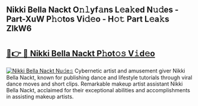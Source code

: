 ## Nikki Bella Nackt O𝚗𝚕yf𝚊ns L𝚎a𝚔ed N𝚞𝚍es - Part-XuW P𝚑𝚘tos Vi𝚍𝚎o - H𝚘𝚝 Part L𝚎a𝚔s ZlkW6

# <h2><a href="http://kf8bf5.oniu.top/?m=Nikki+Bella+Nackt">🔗👉 🔴 Nikki Bella Nackt P𝚑ot𝚘𝚜 V𝚒d𝚎o</a></h2>

[![Nikki Bella Nackt Nu𝚍e𝚜](https://i.imgur.com/0qMVB7G.gif)](http://kf8bf5.oniu.top/?m=Nikki+Bella+Nackt)
Cybernetic artist and amusement giver Nikki Bella Nackt, known for publishing dance and lifestyle tutorials through viral dance moves and short clips. Remarkable makeup artist assistant Nikki Bella Nackt, acclaimed for their exceptional abilities and accomplishments in assisting makeup artists.  
